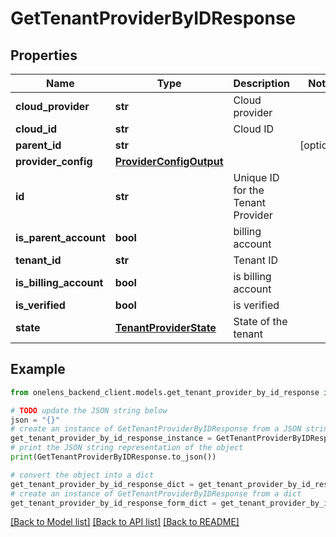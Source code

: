 # GetTenantProviderByIDResponse


## Properties

Name | Type | Description | Notes
------------ | ------------- | ------------- | -------------
**cloud_provider** | **str** | Cloud provider | 
**cloud_id** | **str** | Cloud ID | 
**parent_id** | **str** |  | [optional] 
**provider_config** | [**ProviderConfigOutput**](ProviderConfigOutput.md) |  | 
**id** | **str** | Unique ID for the Tenant Provider | 
**is_parent_account** | **bool** | billing account | 
**tenant_id** | **str** | Tenant ID | 
**is_billing_account** | **bool** | is billing account | 
**is_verified** | **bool** | is verified | 
**state** | [**TenantProviderState**](TenantProviderState.md) | State of the tenant | 

## Example

```python
from onelens_backend_client.models.get_tenant_provider_by_id_response import GetTenantProviderByIDResponse

# TODO update the JSON string below
json = "{}"
# create an instance of GetTenantProviderByIDResponse from a JSON string
get_tenant_provider_by_id_response_instance = GetTenantProviderByIDResponse.from_json(json)
# print the JSON string representation of the object
print(GetTenantProviderByIDResponse.to_json())

# convert the object into a dict
get_tenant_provider_by_id_response_dict = get_tenant_provider_by_id_response_instance.to_dict()
# create an instance of GetTenantProviderByIDResponse from a dict
get_tenant_provider_by_id_response_form_dict = get_tenant_provider_by_id_response.from_dict(get_tenant_provider_by_id_response_dict)
```
[[Back to Model list]](../README.md#documentation-for-models) [[Back to API list]](../README.md#documentation-for-api-endpoints) [[Back to README]](../README.md)


